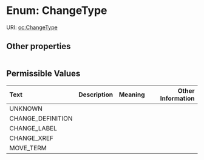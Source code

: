 
# Enum: ChangeType




URI: [oc:ChangeType](http://w3id.org/ontogpt/ontology-class-templateChangeType)


## Other properties

|  |  |  |
| --- | --- | --- |

## Permissible Values

| Text | Description | Meaning | Other Information |
| :--- | :---: | :---: | ---: |
| UNKNOWN |  |  |  |
| CHANGE_DEFINITION |  |  |  |
| CHANGE_LABEL |  |  |  |
| CHANGE_XREF |  |  |  |
| MOVE_TERM |  |  |  |

